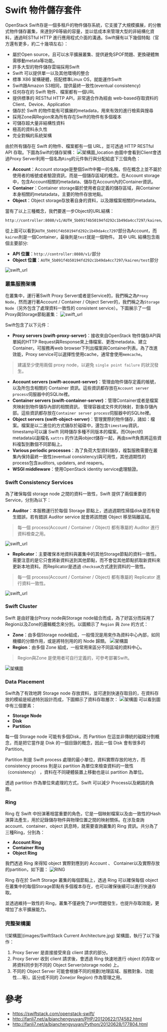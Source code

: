 # Swift 物件儲存套件
OpenStack Swift存是一個多租戶的物件儲存系統，它支援了大規模擴展，的分散式物件儲存叢集，來達到PB等級的容量，並以低成本來管理大型的非結構化資料，通過RESTful HTTP 進行應用程式介面的溝通。Swift擁有以下幾個特點（官方還有更多，約二十幾項左右）：
* 屬於Open source，且可以水平擴展叢集、提供避免SPOF問題、更換硬體無需移動metata等功能。
* 許多大型的物件儲存雲端採用Swift
* Swift 可以提供單一以及其他環境的整合
* 標準 X86 架構硬體，搭配標準Linux OS，就能運作Swift
* Swift跟Amazon S3相同，提供最終一致性(eventual consistency)
* 任何存在的 Swift 物件、檔案都有一個URL
* 提供標準的 RESTful HTTP API，非常適合作為經由 web-based存取資料的Client、Device、Application
* 儲存於 Swift 的物件能有可擴展的metadata，用來有效的進行檢索與搜尋
* 採用Zone與Region來為所有存在Swift的物件有多個複本
* 可儲存超大量非結構性資料
* 極高的資料永久性
* 完全對稱的系統架構

由於所有儲存在 Swift 的物件、檔案都有一個 URL，並可透過 HTTP RESTful API 存取。下圖為Swift的儲存架構：
![架構圖_location](images/swift_architecture.jpg)
由圖中會看到Client會透過Proxy Server利用一個名為```Ring```的元件執行與分配給底下三個角色：
* **Account**：Account storage是整個Swift中獨一的名稱，但在概念上並不屬於使用者的帳號或者驗證資訊，而是一個儲存區域的概念。在Account storage中，包含Account相關的metadata、儲存在Account內的Container資訊。
* **Container**：Container storage屬於使用者自定義的儲存區域，與Container本身相關的metatadata，主要的物件存放地點。
* **Object**：Object storage存放著自身的資料，以及跟檔案相關的metadata。

當有了以上三種概念，我們要進一步Object的URL結構：
```sh
http://controller:8080/v1/AUTH_5b091f4b50194fd292c1b49da4cc7297/kairen/test
```
從上面可以看到```AUTH_5b091f4b50194fd292c1b49da4cc7297```部分為Account，而```kairen```則是一個Container，最後則是```test```就是一個物件。
其中 URL 結構包含兩個主要部分:
* **API 位置**：```http://controller:8080/v1/```部分
* **Object 位置**：```AUTH_5b091f4b50194fd292c1b49da4cc7297/kairen/test```部分

![swift_url](images/swift_url.png)


### 叢集服務架構
在叢集中，運行著Swift Proxy Server或者是Service的，我們稱之為```Proxy Node```，然而運行著Account / Container / Object Server的，我們稱之為```Storage Node```（另外包含了處理資料一致性的 consistent service）。下圖展示了一個Proxy與Storage節點叢集：
![swift_url](images/swift_architecture_services.jpg)

Swift包含了以下元件：
* **Proxy servers (swift-proxy-server)**：接收來自OpenStack 物件儲存API與單純的HTTP Request與Response來上傳檔案、更改metadata、建立Container。可服務再web browser下列出檔案與Container列表。為了改進效能，Proxy service可以選擇性使用cache，通常會使用```memcache```。
> 建議至少使用兩個 proxy node，以避免 ```single point failure``` 的狀況發生。

* **Account servers (swift-account-server)**：管理由物件儲存定義的帳號，  以及所包含相關的 Container 資訊。這些資訊都存放在```Account server process```伺服器中的SQLite裡。
* **Container servers (swift-container-server)**：管理Container或者是檔案夾映射到物件儲存內部的相關資訊，
管理容器或文件夾的映射，對象存儲內部。這些資訊都存放在``` Container server process ```伺服器中的SQLite裡。
* **Object servers (swift-object-server)**：管理實際的物件儲存，諸如：檔案。檔案是以二進位的方式儲存於磁碟中，還包含```timestamp```資訊，timestamp可以讓 Swift 同時儲存多種不同版本的檔案。而Object的metadata以副檔名 ```xattrs``` 的作法與object儲存一起，再由swift負責將這些資料複製到數個不同節點上。
* **Various periodic processes**：為了負荷大型資料儲存，複製服務需要在叢集內保持最終一致性(eventual consistency)與可用性，其他週期性的process包含auditors, updaters, and reapers。
* **WSGI middleware**：使用OpenStack identity service處理驗證。

### Swift Consistency Services
為了確保每個 storage node 之間的資料一致性，Swift 提供了兩個重要的 Service，分別為以下：
* **Auditor**：本服務運行於每個 Storage 節點上，透過週期性掃描disk是否有發生錯誤，若有錯誤 Auditor service 就會將該問題 Object 移至隔離區域。
> 每一個 process(Account / Container / Object) 都有專屬的 Auditor 進行資料檢查之用。

![swift_url](images/storage_node.jpg)

* **Replicator**：主要確保本地資料與叢集中的其他Storage節點的資料一致性。需要注意的是它只會將新資料送到其他節點，而不會從其他節點抓取新資料來更新本地資料。而Replicator是透過 ```checksum```方式達到資料的一致性。
> 每一個 process(Account / Container / Object) 都有專屬的 Replicator 進行資料一致性。

 ![swift_url](images/swift_architecture_replicator.jpg)

### Swift Cluster
Swift 是由好幾台Proxy node與Storage node組合而成，為了好區分而採用了Region以及Zone的邏輯概念來分別。以圖顯示了 ```Region``` 與 ```Zone``` 的方式：

* **Zone**：由多個Storage node組成，一般情況是用來作為資料中心內部，如同機櫃的分類作用，或是將特別用的的 Node 歸類。
![架構圖](images/swift_arch_regions.jpg)
* **Region**：由多個 Zone 組成，一般常用來區分不同區域的資料中心。
> Region與Zone 是使用者可自行定義的，可參考部署Swift。

 ![架構圖](images/swift_arch_zones.jpg)

### Data Placement
Swift為了有效地跨 Storage node 存放資料，並可達到快速存取目的，在資料存放的模組是經過特別設計而成，下圖顯示了資料存取層次：
![架構圖](images/swift_arch_partition.jpg)
可以看到圖中有三個要素：
* **Storage Node**
* **Disk**
* **Partition**

每一個 Storage node 可能有多個Disk，而 Partition 在這並非傳統的磁碟分割概念，而是把它當作是 Disk 的一個目錄的概念，因此一個 Disk 會有很多的 Partition。

Partition 則是 Swift process 處理的最小單位，資料實際存放的地方，而 consistency process 則是以 partition 為單位來檢查資料的一致性（consistency）
，資料在不同硬體裝置上移動也是以 partition 為單位。

透過 partition 作為單位來處理的方式，Swift 可以減少 Process以及網路的負擔。
### Ring
Ring 在 Swift 中扮演著相當重要的角色，它是一個映射檔案以及由一致性的Hash演算法產生，用於記錄儲存物件與物理位置之間的映射關係。在涉及查詢 account、container、object 訊息時，就需要查詢叢集的 Ring 資訊。共分為了三種Ring，分別為：
* **Account Ring**
* **Container Ring**
* **Object Ring**

我們透過 Ring 來得知 object 實際對應到的 Account 、 Container以及實際存放的partition，如下圖：
![RING](images/swift_arch_ring.jpg)

Ring 存在於 Swift Storage 叢集的每個節點上，透過 Ring 可以確保每個 object 在叢集中的每個Storage節點有多個複本存在，也可以確保後續可以進行快速存取。

並透過維持一致性的 Ring，叢集不僅避免了```SPOF```問題發生，也提升存取效能，更增加了水平擴展能力。


### 完整架構圖
![架構圖](images/SwiftStack Current Architecture.jpg)
架構圖，執行了以下操作：
1. Proxy Server 是直接接受來自 client 請求的部分。
2. Proxy Server 收到 client 請求後，會透過 Ring 快速地進行 object 的存取 or 將資料同步到不同的 Object Server(storage node) 上。
3. 不同的 Object Server 可能會根據不同的規劃(地理區域、服務對象、功能性….等)，區分成不同的 Zone(or Region) 作為管理之用。


# 參考
* https://swiftstack.com/openstack-swift/
* http://fanli7.net/a/bianchengyuyan/PHP/20120622/174582.html
* http://fanli7.net/a/bianchengyuyan/Python/20120628/177804.html
